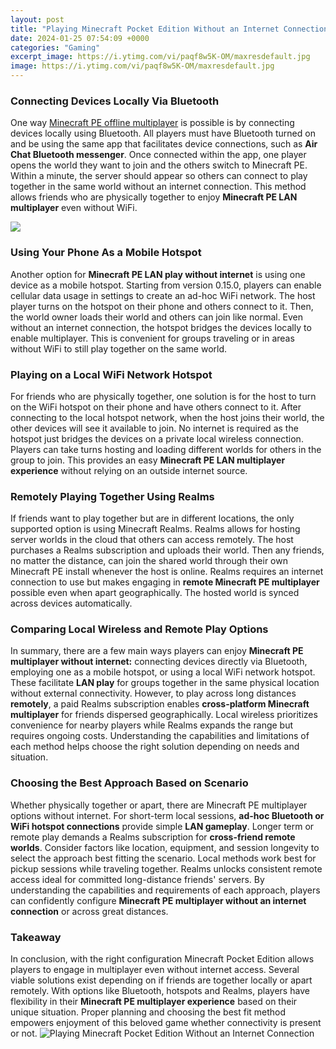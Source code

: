 ```yaml
---
layout: post
title: "Playing Minecraft Pocket Edition Without an Internet Connection"
date: 2024-01-25 07:54:09 +0000
categories: "Gaming"
excerpt_image: https://i.ytimg.com/vi/paqf8w5K-OM/maxresdefault.jpg
image: https://i.ytimg.com/vi/paqf8w5K-OM/maxresdefault.jpg
---
```


### Connecting Devices Locally Via Bluetooth
One way [Minecraft PE offline multiplayer](https://store.fi.io.vn/womens-crass-christmas-gnome-matching-family-ugly-v-neck-t-shirt/men&) is possible is by connecting devices locally using Bluetooth. All players must have Bluetooth turned on and be using the same app that facilitates device connections, such as **Air Chat Bluetooth messenger**. Once connected within the app, one player opens the world they want to join and the others switch to Minecraft PE. Within a minute, the server should appear so others can connect to play together in the same world without an internet connection. This method allows friends who are physically together to enjoy **Minecraft PE LAN multiplayer** even without WiFi.

![](https://i2.wp.com/hitechgazette.com/wp-content/uploads/2018/05/Minecraft-on-Windows-10.png?resize=696%2C545&amp;ssl=1)
### Using Your Phone As a Mobile Hotspot  
Another option for **Minecraft PE LAN play without internet** is using one device as a mobile hotspot. Starting from version 0.15.0, players can enable cellular data usage in settings to create an ad-hoc WiFi network. The host player turns on the hotspot on their phone and others connect to it. Then, the world owner loads their world and others can join like normal. Even without an internet connection, the hotspot bridges the devices locally to enable multiplayer. This is convenient for groups traveling or in areas without WiFi to still play together on the same world.
### Playing on a Local WiFi Network Hotspot
For friends who are physically together, one solution is for the host to turn on the WiFi hotspot on their phone and have others connect to it. After connecting to the local hotspot network, when the host joins their world, the other devices will see it available to join. No internet is required as the hotspot just bridges the devices on a private local wireless connection. Players can take turns hosting and loading different worlds for others in the group to join. This provides an easy **Minecraft PE LAN multiplayer experience** without relying on an outside internet source.
### Remotely Playing Together Using Realms
If friends want to play together but are in different locations, the only supported option is using Minecraft Realms. Realms allows for hosting server worlds in the cloud that others can access remotely. The host purchases a Realms subscription and uploads their world. Then any friends, no matter the distance, can join the shared world through their own Minecraft PE install whenever the host is online. Realms requires an internet connection to use but makes engaging in **remote Minecraft PE multiplayer** possible even when apart geographically. The hosted world is synced across devices automatically.
### Comparing Local Wireless and Remote Play Options  
In summary, there are a few main ways players can enjoy **Minecraft PE multiplayer without internet:** connecting devices directly via Bluetooth, employing one as a mobile hotspot, or using a local WiFi network hotspot. These facilitate **LAN play** for groups together in the same physical location without external connectivity. However, to play across long distances **remotely**, a paid Realms subscription enables **cross-platform Minecraft multiplayer** for friends dispersed geographically. Local wireless prioritizes convenience for nearby players while Realms expands the range but requires ongoing costs. Understanding the capabilities and limitations of each method helps choose the right solution depending on needs and situation.
### Choosing the Best Approach Based on Scenario
Whether physically together or apart, there are Minecraft PE multiplayer options without internet. For short-term local sessions, **ad-hoc Bluetooth or WiFi hotspot connections** provide simple **LAN gameplay**. Longer term or remote play demands a Realms subscription for **cross-friend remote worlds**. Consider factors like location, equipment, and session longevity to select the approach best fitting the scenario. Local methods work best for pickup sessions while traveling together. Realms unlocks consistent remote access ideal for committed long-distance friends' servers. By understanding the capabilities and requirements of each approach, players can confidently configure **Minecraft PE multiplayer without an internet connection** or across great distances.
### Takeaway
In conclusion, with the right configuration Minecraft Pocket Edition allows players to engage in multiplayer even without internet access. Several viable solutions exist depending on if friends are together locally or apart remotely. With options like Bluetooth, hotspots and Realms, players have flexibility in their **Minecraft PE multiplayer experience** based on their unique situation. Proper planning and choosing the best fit method empowers enjoyment of this beloved game whether connectivity is present or not.
![Playing Minecraft Pocket Edition Without an Internet Connection](https://i.ytimg.com/vi/paqf8w5K-OM/maxresdefault.jpg)